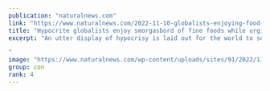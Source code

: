 ```yaml
---
publication: "naturalnews.com"
link: "https://www.naturalnews.com/2022-11-10-globalists-enjoying-food-while-people-eat-bugs.html"
title: "Hypocrite globalists enjoy smorgasbord of fine foods while urging regular people to eat BUGS"
excerpt: "An utter display of hypocrisy is laid out for the world to see as the globalists enjoy a variety of fine foods at the COP27 climate summit in Egypt, while pushing for regular people to eat insects.
"
image: "https://www.naturalnews.com/wp-content/uploads/sites/91/2022/11/Gates_WEF_wikimedia-1.jpeg"
group: con
rank: 4
---
```

